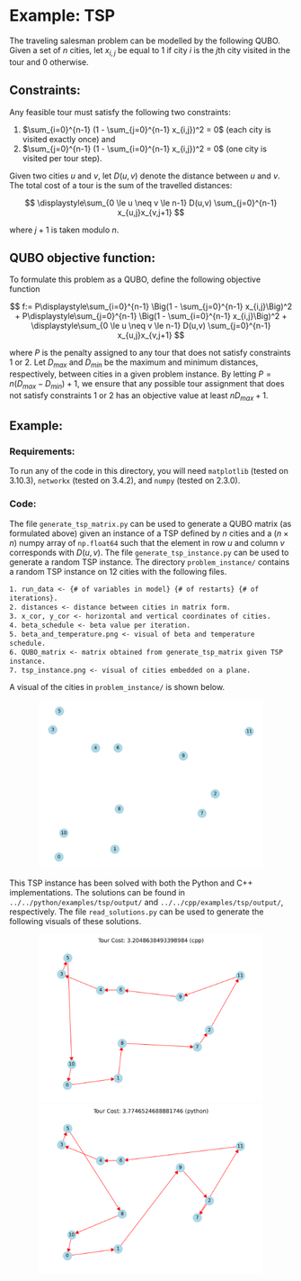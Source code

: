 # Example: TSP

The traveling salesman problem can be modelled by the following QUBO. Given
a set of $n$ cities, let $x_{i,j}$ be equal to 1 if city $i$ is
the $j$th city visited in the tour and 0 otherwise.

## Constraints:

Any feasible tour
must satisfy the following two constraints:

1. $\sum_{i=0}^{n-1} (1 - \sum_{j=0}^{n-1} x_{i,j})^2 = 0$
   (each city is visited exactly once) and
2. $\sum_{j=0}^{n-1} (1 - \sum_{i=0}^{n-1} x_{i,j})^2 = 0$
   (one city is visited per tour step).

Given two cities $u$ and $v$, let $D(u, v)$ denote the distance between
$u$ and $v$. The total cost of a tour is the sum of the travelled distances:

$$
\displaystyle\sum_{0 \le u \neq v \le n-1} D(u,v) \sum_{j=0}^{n-1}
x_{u,j}x_{v,j+1}
$$

where $j+1$ is taken modulo $n$.

## QUBO objective function:

To formulate this problem as a QUBO,
define the following objective function

$$
f:= P\displaystyle\sum_{i=0}^{n-1} \Big(1 - \sum_{j=0}^{n-1} x_{i,j}\Big)^2 +
P\displaystyle\sum_{j=0}^{n-1} \Big(1 - \sum_{i=0}^{n-1} x_{i,j}\Big)^2 +
\displaystyle\sum_{0 \le u \neq v \le n-1} D(u,v) \sum_{j=0}^{n-1}
x_{u,j}x_{v,j+1}
$$

where $P$ is the penalty assigned to any tour that does not satisfy constraints
1 or 2. Let $D_{max}$ and $D_{min}$ be the maximum and minimum distances,
respectively, between cities in a given problem instance. By letting $P =
n(D_{max} - D_{min})+ 1$, we ensure that any possible tour assignment that does
not satisfy constraints 1 or 2 has an objective value at least $nD_{max} + 1$.

## Example:

### Requirements:
To run any of the code in this directory, you will need `matplotlib` (tested on
3.10.3), `networkx` (tested on 3.4.2), and `numpy` (tested on 2.3.0).

### Code:

The file `generate_tsp_matrix.py` can be used to generate a QUBO matrix (as
formulated above) given an instance of a TSP defined by $n$ cities and a $(n
\times n)$ numpy array of `np.float64` such that the element in row $u$ and
column $v$ corresponds with $D(u,v)$. The file `generate_tsp_instance.py` can
be used to generate a random TSP instance. The directory `problem_instance/`
contains a random TSP instance on 12 cities with the following files.

```
1. run_data <- {# of variables in model} {# of restarts} {# of iterations}.
2. distances <- distance between cities in matrix form.
3. x_cor, y_cor <- horizontal and vertical coordinates of cities.
4. beta_schedule <- beta value per iteration.
5. beta_and_temperature.png <- visual of beta and temperature schedule.
6. QUBO_matrix <- matrix obtained from generate_tsp_matrix given TSP instance.
7. tsp_instance.png <- visual of cities embedded on a plane.
```
A visual of the cities in `problem_instance/` is shown below.

<p align="center">
<img src="problem_instance/tsp_instance.png"
width="400">
</p>

This TSP instance has been solved with both the Python and C++ implementations.
The solutions can be found in `../../python/examples/tsp/output/` and
`../../cpp/examples/tsp/output/`, respectively. The file `read_solutions.py`
can be used to generate the following visuals of these solutions.

<p align="center">
<img src="solutions/tsp_sol_cpp.png"
width="400">
<img src="solutions/tsp_sol_python.png"
width="400">
</p>
